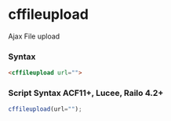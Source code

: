 # cffileupload

Ajax File upload

### Syntax

```html
<cffileupload url="">
```

### Script Syntax ACF11+, Lucee, Railo 4.2+

```javascript
cffileupload(url="");
```
